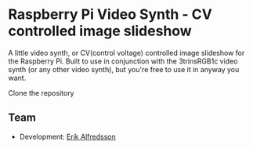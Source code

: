 # Raspberry Pi Video Synth - CV controlled image slideshow

A little video synth, or CV(control voltage) controlled image slideshow for the Raspberry Pi.
Built to use in conjunction with the 3trinsRGB1c video synth (or any other video synth), 
but you're free to use it in anyway you want.

Clone the repository

## Team

  * Development: [Erik Alfredsson](mailto:erik@ustwo.com?subject=raspberry-pi-cv-controlled-image-slideshow)	